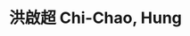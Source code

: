 ---
chinese_name: 洪啟超
english_name: Chi-Chao, Hung
title: 洪啟超 Chi-Chao, Hung
id: chichaohung
collection: members
position: Part-time Research Assistant
type: part-time research assistant
department: 經濟學系學士班三年級
image_path: https://source.unsplash.com/collection/139386/600x600?a=.png
photo: pt_ra/bio-photo.jpg
blurb: 123
---